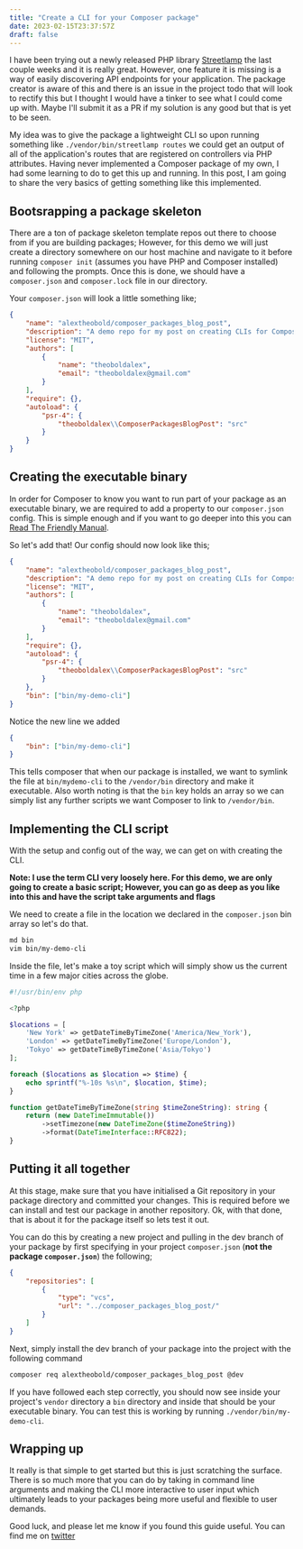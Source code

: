 ```yaml
---
title: "Create a CLI for your Composer package"
date: 2023-02-15T23:37:57Z
draft: false
---
```


I have been trying out a newly released PHP library [Streetlamp](https://github.com/willitscale/streetlamp) the last couple weeks
and it is really great. However, one feature it is missing is a way of easily discovering API endpoints for your application.
The package creator is aware of this and there is an issue in the project todo that will look to rectify this but I thought I 
would have a tinker to see what I could come up with. Maybe I'll submit it as a PR if my solution is any good but that is yet to be seen.

My idea was to give the package a lightweight CLI so upon running something like `./vendor/bin/streetlamp routes` we could get an output 
of all of the application's routes that are registered on controllers via PHP attributes. Having never implemented a Composer package of
my own, I had some learning to do to get this up and running. In this post, I am going to share the very basics of getting something like this
implemented.

## Bootsrapping a package skeleton

There are a ton of package skeleton template repos out there to choose from if you are building packages; However, for this demo
we will just create a directory somewhere on our host machine and navigate to it before running `composer init` 
(assumes you have PHP and Composer installed) and following the prompts. Once this is done, we should have a `composer.json` and 
`composer.lock` file in our directory.

Your `composer.json` will look a little something like;

```json
{
    "name": "alextheobold/composer_packages_blog_post",
    "description": "A demo repo for my post on creating CLIs for Composer packages",
    "license": "MIT",
    "authors": [
        {
            "name": "theoboldalex",
            "email": "theoboldalex@gmail.com"
        }
    ],
    "require": {},
    "autoload": {
        "psr-4": {
            "theoboldalex\\ComposerPackagesBlogPost": "src"
        }
    }
}
```

## Creating the executable binary

In order for Composer to know you want to run part of your package as an executable binary, we are required to add a property to our
`composer.json` config. This is simple enough and if you want to go deeper into this you can 
[Read The Friendly Manual](https://getcomposer.org/doc/articles/vendor-binaries.md).

So let's add that! Our config should now look like this;

```json
{
    "name": "alextheobold/composer_packages_blog_post",
    "description": "A demo repo for my post on creating CLIs for Composer packages",
    "license": "MIT",
    "authors": [
        {
            "name": "theoboldalex",
            "email": "theoboldalex@gmail.com"
        }
    ],
    "require": {},
    "autoload": {
        "psr-4": {
            "theoboldalex\\ComposerPackagesBlogPost": "src"
        }
    },
    "bin": ["bin/my-demo-cli"]
}
```

Notice the new line we added

```json
{
    "bin": ["bin/my-demo-cli"]
}
```

This tells composer that when our package is installed, we want to symlink the file at `bin/mydemo-cli` to the `/vendor/bin` directory and 
make it executable. Also worth noting is that the `bin` key holds an array so we can simply list any further scripts we want Composer to
link to `/vendor/bin`.

## Implementing the CLI script

With the setup and config out of the way, we can get on with creating the CLI. 

**Note: I use the term CLI very loosely here. For this demo, we are only going to create a basic script; However, you can go as deep as you
like into this and have the script take arguments and flags**

We need to create a file in the location we declared in the `composer.json` bin array so let's do that.

```bash
md bin
vim bin/my-demo-cli
```

Inside the file, let's make a toy script which will simply show us the current time in a few major cities across the globe.

```php
#!/usr/bin/env php

<?php

$locations = [
    'New York' => getDateTimeByTimeZone('America/New_York'),
    'London' => getDateTimeByTimeZone('Europe/London'),
    'Tokyo' => getDateTimeByTimeZone('Asia/Tokyo')
];

foreach ($locations as $location => $time) {
    echo sprintf("%-10s %s\n", $location, $time);
}

function getDateTimeByTimeZone(string $timeZoneString): string {
    return (new DateTimeImmutable())
        ->setTimezone(new DateTimeZone($timeZoneString))
        ->format(DateTimeInterface::RFC822);
}

```

## Putting it all together

At this stage, make sure that you have initialised a Git repository in your package directory and committed your changes. This is required
before we can install and test our package in another repository. Ok, with that done, that is about it for the package itself so lets test
it out.

You can do this by creating a new project and pulling in the dev branch of your package by first specifying in your project `composer.json`
(**not the package `composer.json`**) the following;

```json
{
    "repositories": [
        {
            "type": "vcs",
            "url": "../composer_packages_blog_post/"
        }
    ]
}
```

Next, simply install the dev branch of your package into the project with the following command

```bash
composer req alextheobold/composer_packages_blog_post @dev
```

If you have followed each step correctly, you should now see inside your project's `vendor` directory a `bin` directory and inside that
should be your executable binary. You can test this is working by running `./vendor/bin/my-demo-cli`.

## Wrapping up

It really is that simple to get started but this is just scratching the surface. There is so much more that you can do by taking in 
command line arguments and making the CLI more interactive to user input which ultimately leads to your packages being more useful and 
flexible to user demands.

Good luck, and please let me know if you found this guide useful. You can find me on [twitter](https://twitter.com/theoboldalex)
